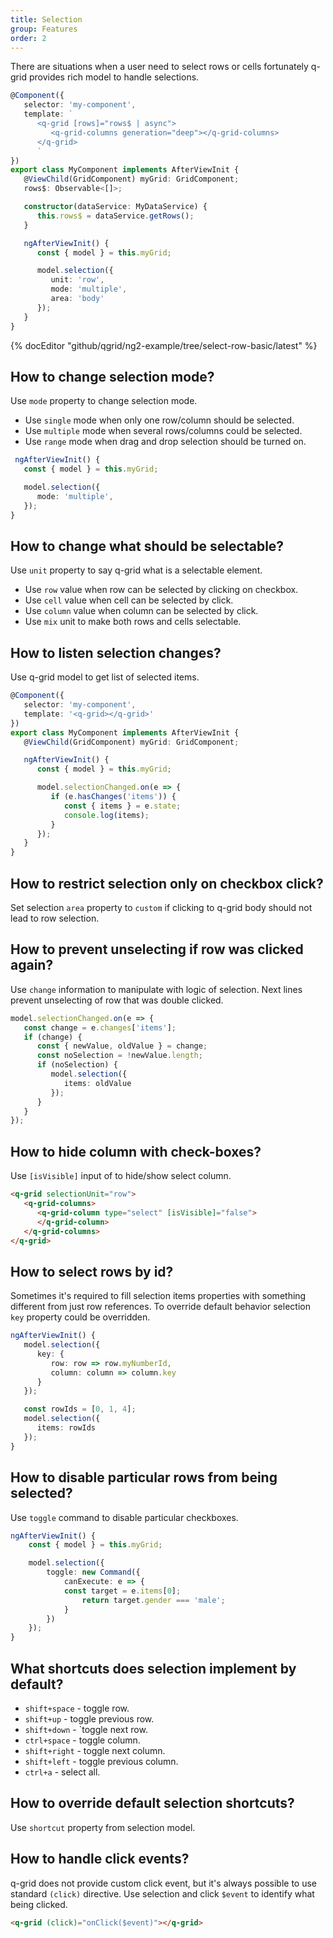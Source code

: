 ```yaml
---
title: Selection
group: Features
order: 2
---
```


There are situations when a user need to select rows or cells fortunately q-grid provides rich model to handle selections.

```typescript
@Component({
   selector: 'my-component',
   template: `
      <q-grid [rows]="rows$ | async">
         <q-grid-columns generation="deep"></q-grid-columns>
      </q-grid>
      `
})
export class MyComponent implements AfterViewInit {
   @ViewChild(GridComponent) myGrid: GridComponent;   
   rows$: Observable<[]>;

   constructor(dataService: MyDataService) {
      this.rows$ = dataService.getRows();
   }

   ngAfterViewInit() {
      const { model } = this.myGrid;

      model.selection({
         unit: 'row',
         mode: 'multiple',
         area: 'body'            
      });
   }
}
```

{% docEditor "github/qgrid/ng2-example/tree/select-row-basic/latest" %}

## How to change selection mode?

Use `mode` property to change selection mode.

* Use `single` mode when only one row/column should be selected.
* Use `multiple` mode when several rows/columns could be selected.
* Use `range` mode when drag and drop selection should be turned on.

```typescript
 ngAfterViewInit() {
   const { model } = this.myGrid;

   model.selection({
      mode: 'multiple',
   });
}
```

## How to change what should be selectable?

Use `unit` property to say q-grid what is a selectable element.
   
* Use `row` value when row can be selected by clicking on checkbox.
* Use `cell` value when cell can be selected by click.
* Use `column` value when column can be selected by click.
* Use `mix` unit to make both rows and cells selectable.

## How to listen selection changes?

Use q-grid model to get list of selected items.

```typescript
@Component({
   selector: 'my-component',
   template: '<q-grid></q-grid>'
})
export class MyComponent implements AfterViewInit {
   @ViewChild(GridComponent) myGrid: GridComponent;   

   ngAfterViewInit() {
      const { model } = this.myGrid;

      model.selectionChanged.on(e => {
         if (e.hasChanges('items')) {
            const { items } = e.state;
            console.log(items);
         }
      });
   }
}
```

## How to restrict selection only on checkbox click?

Set selection `area` property to `custom`  if clicking to q-grid body should not lead to row selection.

## How to prevent unselecting if row was clicked again?

Use `change` information to manipulate with logic of selection. Next lines prevent unselecting of row that was double clicked.

```typescript
model.selectionChanged.on(e => {
   const change = e.changes['items'];
   if (change) {
      const { newValue, oldValue } = change;
      const noSelection = !newValue.length;
      if (noSelection) {
         model.selection({
            items: oldValue
         });
      }
   }
});
```

## How to hide column with check-boxes?

Use `[isVisible]` input of to hide/show select column.

```html
<q-grid selectionUnit="row">
   <q-grid-columns>
      <q-grid-column type="select" [isVisible]="false">
      </q-grid-column>
   </q-grid-columns>
</q-grid>
```

## How to select rows by id?

Sometimes it's required to fill selection items properties with something different from just row references. To override default behavior selection `key` property could be overridden.

```typescript
ngAfterViewInit() {
   model.selection({       
      key: {
         row: row => row.myNumberId,
         column: column => column.key
      }
   });

   const rowIds = [0, 1, 4]; 
   model.selection({
      items: rowIds
   });
}
```

## How to disable particular rows from being selected?

Use `toggle` command to disable particular checkboxes.

```typescript
ngAfterViewInit() {
	const { model } = this.myGrid;

	model.selection({
		toggle: new Command({
			canExecute: e => {
            const target = e.items[0]; 
				return target.gender === 'male';
			}
		})
	});
}
```

## What shortcuts does selection implement by default?

* `shift+space` - toggle row.
* `shift+up` - toggle previous row.
* `shift+down` - `toggle next row.
* `ctrl+space` - toggle column.
* `shift+right` - toggle next column.
* `shift+left` - toggle previous column.
* `ctrl+a` - select all.

## How to override default selection shortcuts?

Use `shortcut` property from selection model.

## How to handle click events?

q-grid does not provide custom click event, but it's always possible to use standard `(click)` directive. Use selection and click `$event` to identify what being clicked.

```html
<q-grid (click)="onClick($event)"></q-grid>
```